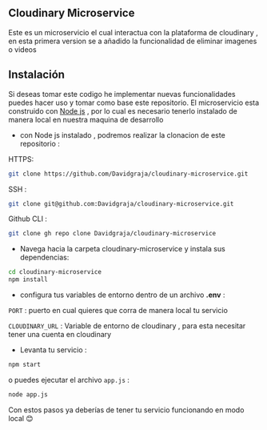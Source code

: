 ## Cloudinary Microservice 
Este es un microservicio el cual interactua con la plataforma de cloudinary , en esta primera version se a añadido la funcionalidad de eliminar imagenes o videos 

## Instalación
Si deseas tomar este codigo he implementar nuevas funcionalidades puedes hacer uso  y tomar como base  este repositorio.
El microservicio esta construido con [Node js](https://nodejs.org/es) , por lo cual es necesario tenerlo instalado de manera local en nuestra maquina de desarrollo 

- con Node js  instalado , podremos realizar la clonacion de este repositorio :

HTTPS:

```bash
git clone https://github.com/Davidgraja/cloudinary-microservice.git

```

SSH :
```bash
git clone git@github.com:Davidgraja/cloudinary-microservice.git

```

Github CLI :
```bash
git clone gh repo clone Davidgraja/cloudinary-microservice

```

- Navega hacia la carpeta cloudinary-microservice y instala sus dependencias:

```bash
cd cloudinary-microservice
npm install 

```
- configura tus variables de entorno dentro de un archivo __.env__ : 

`PORT` : puerto en cual quieres que corra de manera local tu servicio 

`CLOUDINARY_URL` : Variable de entorno  de cloudinary , para esta necesitar tener una cuenta en cloudinary

- Levanta tu servicio :

```bash
npm start   
```

o puedes ejecutar el archivo `app.js` :
```bash
node app.js   
```

Con estos pasos ya deberías de tener tu servicio funcionando en modo local 😊